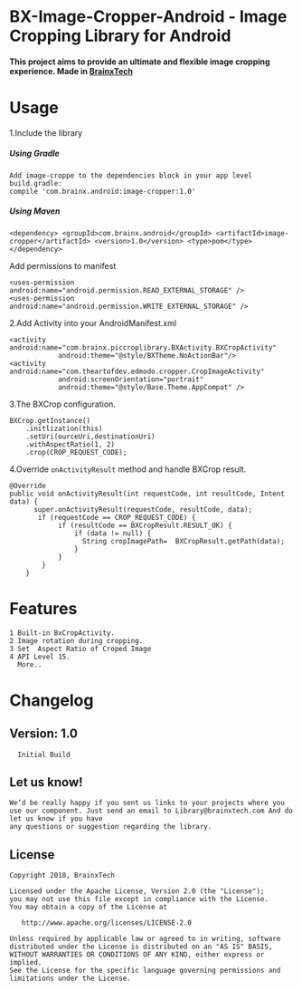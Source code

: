 # BX-Image-Cropper-Android - Image Cropping Library for Android

#### This project aims to provide an ultimate and flexible image cropping experience. Made in [BrainxTech](https://brainxtech.com/)

# Usage
1.Include the library

##### Using  Gradle

```
Add image-croppe to the dependencies block in your app level build.gradle:
compile 'com.brainx.android:image-cropper:1.0'
```

##### Using  Maven
```
<dependency> <groupId>com.brainx.android</groupId> <artifactId>image-cropper</artifactId> <version>1.0</version> <type>pom</type> </dependency>
```


 Add permissions to manifest

```
<uses-permission android:name="android.permission.READ_EXTERNAL_STORAGE" />
<uses-permission android:name="android.permission.WRITE_EXTERNAL_STORAGE" />

```

2.Add Activity into your AndroidManifest.xml

```
<activity  android:name="com.brainx.piccroplibrary.BXActivity.BXCropActivity"
            android:theme="@style/BXTheme.NoActionBar"/>
<activity android:name="com.theartofdev.edmodo.cropper.CropImageActivity"
            android:screenOrientation="portrait"
            android:theme="@style/Base.Theme.AppCompat" />
```

3.The BXCrop configuration.

```
BXCrop.getInstance()
    .initlization(this)
    .setUri(ourceUri,destinationUri)
    .withAspectRatio(1, 2)
    .crop(CROP_REQUEST_CODE);
```

4.Override `onActivityResult` method and handle BXCrop result.

```
@Override
public void onActivityResult(int requestCode, int resultCode, Intent data) {
      super.onActivityResult(requestCode, resultCode, data);
       if (requestCode == CROP_REQUEST_CODE) {
            if (resultCode == BXCropResult.RESULT_OK) {
                if (data != null) {
                  String cropImagePath=  BXCropResult.getPath(data);
                }
            }
        }
    }
```

# Features

```
1 Built-in BxCropActivity.
2 Image rotation during cropping.
3 Set  Aspect Ratio of Croped Image
4 API Level 15.
  More..
```


# Changelog

## Version: 1.0

```
  Initial Build
```

## Let us know!

```
We’d be really happy if you sent us links to your projects where you use our component. Just send an email to Library@brainxtech.com And do let us know if you have
any questions or suggestion regarding the library.
```

## License

    Copyright 2018, BrainxTech

    Licensed under the Apache License, Version 2.0 (the "License");
    you may not use this file except in compliance with the License.
    You may obtain a copy of the License at

       http://www.apache.org/licenses/LICENSE-2.0

    Unless required by applicable law or agreed to in writing, software
    distributed under the License is distributed on an "AS IS" BASIS,
    WITHOUT WARRANTIES OR CONDITIONS OF ANY KIND, either express or implied.
    See the License for the specific language governing permissions and
    limitations under the License.
